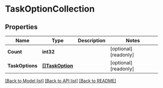 # TaskOptionCollection

## Properties

Name | Type | Description | Notes
------------ | ------------- | ------------- | -------------
**Count** | **int32** |  | [optional] [readonly] 
**TaskOptions** | [**[]TaskOption**](task_option.md) |  | [optional] [readonly] 

[[Back to Model list]](../README.md#documentation-for-models) [[Back to API list]](../README.md#documentation-for-api-endpoints) [[Back to README]](../README.md)


